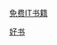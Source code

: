 <!--
 * @Author: wangyunbo
 * @Date: 2021-12-14 17:26:56
 * @LastEditors: wangyunbo
 * @LastEditTime: 2021-12-14 17:36:21
 * @FilePath: \dayByday\free_book_site.md
 * @Description: file content
-->
[免费IT书籍](https://www.programming-book.com/software/)

[好书](https://www.theinsaneapp.com/2021/01/free-programming-books.html)